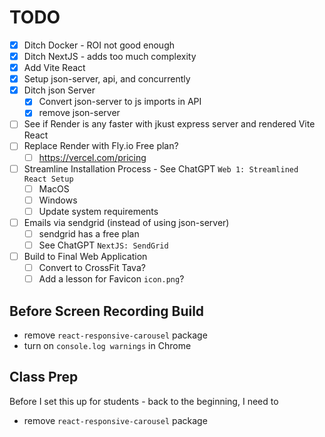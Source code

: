 # TODO

-   [x] Ditch Docker - ROI not good enough
-   [x] Ditch NextJS - adds too much complexity
-   [x] Add Vite React
-   [x] Setup json-server, api, and concurrently
-   [x] Ditch json Server
    -   [x] Convert json-server to js imports in API
    -   [x] remove json-server
-   [ ] See if Render is any faster with jkust express server and rendered Vite React
-   [ ] Replace Render with Fly.io Free plan?
    -   [ ] https://vercel.com/pricing
-   [ ] Streamline Installation Process - See ChatGPT `Web 1: Streamlined React Setup`
    -   [ ] MacOS
    -   [ ] Windows
    -   [ ] Update system requirements
-   [ ] Emails via sendgrid (instead of using json-server)
    -   [ ] sendgrid has a free plan
    -   [ ] See ChatGPT `NextJS: SendGrid`
-   [ ] Build to Final Web Application
    -   [ ] Convert to CrossFit Tava?
    -   [ ] Add a lesson for Favicon `icon.png`?

## Before Screen Recording Build

-   remove `react-responsive-carousel` package
-   turn on `console.log warnings` in Chrome

## Class Prep

Before I set this up for students - back to the beginning, I need to

-   remove `react-responsive-carousel` package
